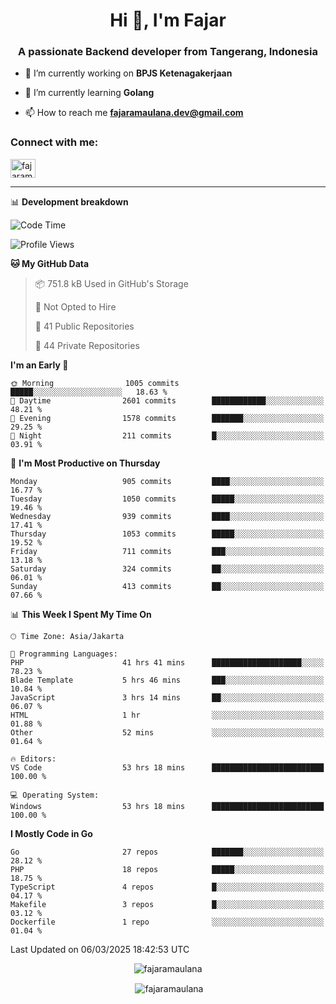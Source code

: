 <h1 align="center">Hi 👋, I'm Fajar</h1>
<h3 align="center">A passionate Backend developer from Tangerang, Indonesia</h3>

<!-- <p align="left"> <img src="https://komarev.com/ghpvc/?username=fajaramaulana&label=Profile%20views&color=0e75b6&style=flat" alt="fajaramaulana" /> </p> -->

- 🔭 I’m currently working on **BPJS Ketenagakerjaan**

- 🌱 I’m currently learning **Golang**

- 📫 How to reach me **fajaramaulana.dev@gmail.com**

<h3 align="left">Connect with me:</h3>
<p align="left">
<a href="https://linkedin.com/in/fajar-agus-maulana-73533a180/" target="blank"><img align="center" src="https://raw.githubusercontent.com/rahuldkjain/github-profile-readme-generator/master/src/images/icons/Social/linked-in-alt.svg" alt="fajaramaulana" height="30" width="40" /></a>
</p>

-------

📊 **Development breakdown**
<!--START_SECTION:waka-->
![Code Time](http://img.shields.io/badge/Code%20Time-2%2C778%20hrs%2048%20mins-blue)

![Profile Views](http://img.shields.io/badge/Profile%20Views-0-blue)

**🐱 My GitHub Data** 

> 📦 751.8 kB Used in GitHub's Storage 
 > 
> 🚫 Not Opted to Hire
 > 
> 📜 41 Public Repositories 
 > 
> 🔑 44 Private Repositories 
 > 
**I'm an Early 🐤** 

```text
🌞 Morning                1005 commits        █████░░░░░░░░░░░░░░░░░░░░   18.63 % 
🌆 Daytime                2601 commits        ████████████░░░░░░░░░░░░░   48.21 % 
🌃 Evening                1578 commits        ███████░░░░░░░░░░░░░░░░░░   29.25 % 
🌙 Night                  211 commits         █░░░░░░░░░░░░░░░░░░░░░░░░   03.91 % 
```
📅 **I'm Most Productive on Thursday** 

```text
Monday                   905 commits         ████░░░░░░░░░░░░░░░░░░░░░   16.77 % 
Tuesday                  1050 commits        █████░░░░░░░░░░░░░░░░░░░░   19.46 % 
Wednesday                939 commits         ████░░░░░░░░░░░░░░░░░░░░░   17.41 % 
Thursday                 1053 commits        █████░░░░░░░░░░░░░░░░░░░░   19.52 % 
Friday                   711 commits         ███░░░░░░░░░░░░░░░░░░░░░░   13.18 % 
Saturday                 324 commits         ██░░░░░░░░░░░░░░░░░░░░░░░   06.01 % 
Sunday                   413 commits         ██░░░░░░░░░░░░░░░░░░░░░░░   07.66 % 
```


📊 **This Week I Spent My Time On** 

```text
🕑︎ Time Zone: Asia/Jakarta

💬 Programming Languages: 
PHP                      41 hrs 41 mins      ████████████████████░░░░░   78.23 % 
Blade Template           5 hrs 46 mins       ███░░░░░░░░░░░░░░░░░░░░░░   10.84 % 
JavaScript               3 hrs 14 mins       ██░░░░░░░░░░░░░░░░░░░░░░░   06.07 % 
HTML                     1 hr                ░░░░░░░░░░░░░░░░░░░░░░░░░   01.88 % 
Other                    52 mins             ░░░░░░░░░░░░░░░░░░░░░░░░░   01.64 % 

🔥 Editors: 
VS Code                  53 hrs 18 mins      █████████████████████████   100.00 % 

💻 Operating System: 
Windows                  53 hrs 18 mins      █████████████████████████   100.00 % 
```

**I Mostly Code in Go** 

```text
Go                       27 repos            ███████░░░░░░░░░░░░░░░░░░   28.12 % 
PHP                      18 repos            █████░░░░░░░░░░░░░░░░░░░░   18.75 % 
TypeScript               4 repos             █░░░░░░░░░░░░░░░░░░░░░░░░   04.17 % 
Makefile                 3 repos             █░░░░░░░░░░░░░░░░░░░░░░░░   03.12 % 
Dockerfile               1 repo              ░░░░░░░░░░░░░░░░░░░░░░░░░   01.04 % 
```




 Last Updated on 06/03/2025 18:42:53 UTC
<!--END_SECTION:waka-->
<p align="center"><img align="center" src="https://github-readme-stats.vercel.app/api/top-langs?username=fajaramaulana&show_icons=true&locale=en&layout=compact" alt="fajaramaulana" /></p>

<p align="center">&nbsp;<img align="center" src="https://github-readme-stats.vercel.app/api?username=fajaramaulana&show_icons=true&locale=en" alt="fajaramaulana" /></p>
